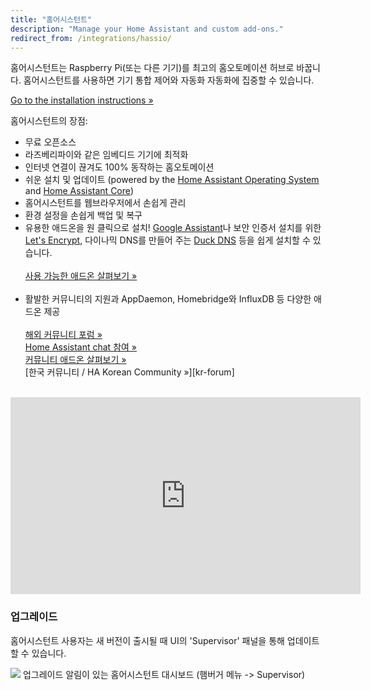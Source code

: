 ```yaml
---
title: "홈어시스턴트"
description: "Manage your Home Assistant and custom add-ons."
redirect_from: /integrations/hassio/
---
```


홈어시스턴트는 Raspberry Pi(또는 다른 기기)를 최고의 홈오토메이션 허브로 바꿉니다. 홈어시스턴트를 사용하면 기기 통합 제어와 자동화 자동화에 집중할 수 있습니다.

[Go to the installation instructions &raquo;][install]

홈어시스턴트의 장점:

- 무료 오픈소스
- 라즈베리파이와 같은 임베디드 기기에 최적화
- 인터넷 연결이 끊겨도 100% 동작하는 홈오토메이션
- 쉬운 설치 및 업데이트 (powered by the [Home Assistant Operating System] and [Home Assistant Core])
- 홈어시스턴트를 웹브라우저에서 손쉽게 관리
- 환경 설정을 손쉽게 백업 및 복구
- 유용한 애드온을 원 클릭으로 설치! [Google Assistant]나 보안 인증서 설치를 위한 [Let's Encrypt], 다이나믹 DNS를 만들어 주는 [Duck DNS] 등을 쉽게 설치할 수 있습니다. <br><br>[사용 가능한 애드온 살펴보기 &raquo;][all]<br><br>
- 활발한 커뮤니티의 지원과 AppDaemon, Homebridge와  InfluxDB 등 다양한 애드온 제공 <br><br>[해외 커뮤니티 포럼 &raquo;][forums]<br>[Home Assistant chat 참여 &raquo;][chat]<br>[커뮤니티 애드온 살펴보기 &raquo;][comm-add-ons]<br>[한국 커뮤니티 / HA Korean Community &raquo;][kr-forum]<br><br>

<div class='videoWrapper'>
<iframe width="560" height="315" src="https://www.youtube.com/embed/XdiGdC7K4sI" frameborder="0" allowfullscreen></iframe>
</div>

### 업그레이드

홈어시스턴트 사용자는 새 버전이 출시될 때 UI의 'Supervisor' 패널을 통해 업데이트할 수 있습니다.

<p class='img'>
<img src='/images/hassio/screenshots/dashboard.png'>
업그레이드 알림이 있는 홈어시스턴트 대시보드 (햄버거 메뉴 -> Supervisor)
</p>


[Google Assistant]: /addons/google_assistant/
[Snips.ai]: /addons/snips/
[Let's Encrypt]: /addons/lets_encrypt/
[Duck DNS]: /addons/duckdns/
[forums]: https://community.home-assistant.io/c/hass-io
[comm-add-ons]: https://community.home-assistant.io/tags/hassio-repository
[all]: /addons/
[chat]: https://discord.gg/K3UVxJd
[Home Assistant Operating System]: https://github.com/home-assistant/operating-system
[Home Assistant Core]: https://www.home-assistant.io/docs/installation/
[install]: /hassio/installation/
